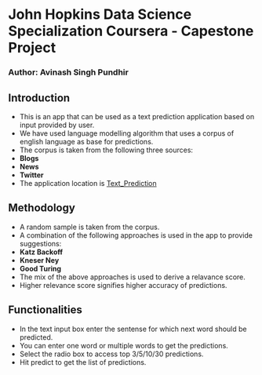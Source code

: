 # John Hopkins Data Science Specialization Coursera - Capestone Project

### Author: Avinash Singh Pundhir

## Introduction
* This is an app that can be used as a text prediction application based on input provided by user.
* We have used language modelling algorithm that uses a corpus of english language as base for predictions.
* The corpus is taken from the following three sources:
 * **Blogs**
 * **News**
 * **Twitter**
* The application location is [Text_Prediction](https://meavinash100.shinyapps.io/predictiveshinyapp/)

## Methodology
* A random sample is taken from the corpus.
* A combination of the following approaches is used in the app to provide suggestions:
 * **Katz Backoff**
 * **Kneser Ney**
 * **Good Turing**
* The mix of the above approaches is used to derive a relavance score.
* Higher relevance score signifies higher accuracy of predictions.

## Functionalities
* In the text input box enter the sentense for which next word should be predicted.
* You can enter one word or multiple words to get the predictions.
* Select the radio box to access top 3/5/10/30 predictions.
* Hit predict to get the list of predictions.